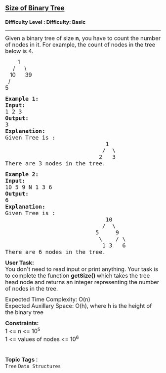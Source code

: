 <h2><a href="https://www.geeksforgeeks.org/problems/size-of-binary-tree/0">Size of Binary Tree</a></h2><h3>Difficulty Level : Difficulty: Basic</h3><hr><div class="problems_problem_content__Xm_eO"><p><span style="font-size: 18px;">Given a binary tree of size <strong>n</strong>, you have to count the number of nodes in it. For example, the count of nodes in the tree below is 4.</span></p>
<p><span style="font-size: 18px;">&nbsp; &nbsp; &nbsp; &nbsp; 1<br>&nbsp; &nbsp;&nbsp; /&nbsp;&nbsp;&nbsp;&nbsp;&nbsp; \<br>&nbsp;&nbsp; 10&nbsp;&nbsp;&nbsp;&nbsp;&nbsp; 39<br>&nbsp; /<br>5</span></p>
<pre><span style="font-size: 18px;"><strong>Example 1:<br>Input:</strong><br>1 2 3<br></span><span style="font-size: 18px;"><strong>Output:</strong><br>3<br></span><span style="font-size: 18px;"><strong>Explanation:<br></strong>Given Tree is :</span><br><span style="font-size: 18px;">  &nbsp; &nbsp; &nbsp; &nbsp; &nbsp; &nbsp; &nbsp; &nbsp; &nbsp; &nbsp; &nbsp; &nbsp; &nbsp; &nbsp; 1<br>  &nbsp; &nbsp; &nbsp; &nbsp; &nbsp; &nbsp; &nbsp; &nbsp; &nbsp; &nbsp; &nbsp; &nbsp; &nbsp; &nbsp;/  \<br>  &nbsp; &nbsp; &nbsp; &nbsp; &nbsp; &nbsp; &nbsp; &nbsp; &nbsp; &nbsp; &nbsp; &nbsp; &nbsp; 2&nbsp; &nbsp;3<br>There are 3 nodes in the tree.<br></span></pre>
<pre><span style="font-size: 18px;"><strong>Example 2:<br>Input:</strong><br>10 5 9 N 1 3 6&nbsp;<br></span><span style="font-size: 18px;"><strong>Output:</strong><br>6<br></span><span style="font-size: 18px;"><strong>Explanation:<br></strong>Given Tree is :</span><br><span style="font-size: 18px;">  &nbsp; &nbsp; &nbsp; &nbsp; &nbsp; &nbsp; &nbsp; &nbsp; &nbsp; &nbsp; &nbsp; &nbsp; &nbsp; &nbsp; 10<br>  &nbsp; &nbsp; &nbsp; &nbsp; &nbsp; &nbsp; &nbsp; &nbsp; &nbsp; &nbsp; &nbsp; &nbsp; &nbsp; &nbsp;/&nbsp; \<br>  &nbsp; &nbsp; &nbsp; &nbsp; &nbsp; &nbsp; &nbsp; &nbsp; &nbsp; &nbsp; &nbsp; &nbsp; &nbsp;5&nbsp;  &nbsp; 9<br>  &nbsp; &nbsp; &nbsp; &nbsp; &nbsp; &nbsp; &nbsp; &nbsp; &nbsp; &nbsp; &nbsp; &nbsp; &nbsp; \&nbsp; &nbsp; / \<br>  &nbsp; &nbsp; &nbsp; &nbsp; &nbsp; &nbsp; &nbsp; &nbsp; &nbsp; &nbsp; &nbsp; &nbsp; &nbsp; &nbsp;1 3&nbsp; &nbsp;6<br>There are 6 nodes in the tree.</span></pre>
<p><span style="font-size: 18px;"><strong>User Task:</strong><br>You don't need to read input or print anything. Your task is to complete the function <strong>getSize() </strong>which takes the tree head node and returns an integer representing the number of nodes in the tree.</span></p>
<p><span style="font-size: 18px;">Expected Time Complexity: O(n)<br></span><span style="font-size: 18px;">Expected Auxillary Space: O(h), where h is the height of the binary tree</span></p>
<p><span style="font-size: 18px;"><strong>Constraints:</strong><br>1 &lt;= n &lt;= 10<sup>5<br></sup></span><span style="font-size: 18px;">1 &lt;= values of nodes &lt;= 10<sup>6</sup></span></p></div><br><p><span style=font-size:18px><strong>Topic Tags : </strong><br><code>Tree</code>&nbsp;<code>Data Structures</code>&nbsp;